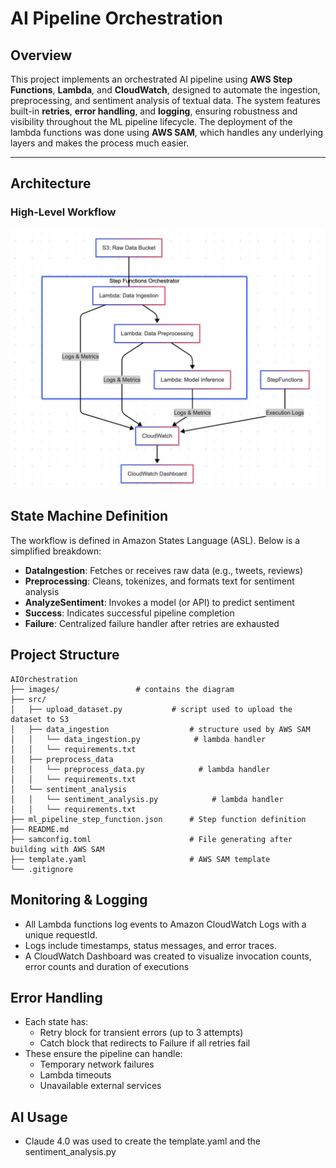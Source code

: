 # AI Pipeline Orchestration 

## Overview

This project implements an orchestrated AI pipeline using **AWS Step Functions**, **Lambda**, and **CloudWatch**, designed to automate the ingestion, preprocessing, and sentiment analysis of textual data. The system features built-in **retries**, **error handling**, and **logging**, ensuring robustness and visibility throughout the ML pipeline lifecycle. The deployment of the lambda functions was done using **AWS SAM**, which handles any underlying layers and makes the process much easier. 

---

## Architecture

### High-Level Workflow
![The Architecture Diagram](images/SystemDesignDiagram.png)

## State Machine Definition

The workflow is defined in Amazon States Language (ASL). Below is a simplified breakdown:

- **DataIngestion**: Fetches or receives raw data (e.g., tweets, reviews)
- **Preprocessing**: Cleans, tokenizes, and formats text for sentiment analysis
- **AnalyzeSentiment**: Invokes a model (or API) to predict sentiment
- **Success**: Indicates successful pipeline completion
- **Failure**: Centralized failure handler after retries are exhausted

## Project Structure 
```
AIOrchestration
├── images/                 # contains the diagram
├── src/
│   ├── upload_dataset.py           # script used to upload the dataset to S3
│   ├── data_ingestion                  # structure used by AWS SAM
│   │   └── data_ingestion.py            # lambda handler 
│   │   └── requirements.txt  
│   ├── preprocess_data
│   │   └── preprocess_data.py            # lambda handler 
│   │   └── requirements.txt  
│   └── sentiment_analysis
│   │   └── sentiment_analysis.py            # lambda handler 
│   │   └── requirements.txt  
├── ml_pipeline_step_function.json      # Step function definition
├── README.md
├── samconfig.toml                      # File generating after building with AWS SAM
├── template.yaml                       # AWS SAM template
└── .gitignore
```

## Monitoring & Logging
- All Lambda functions log events to Amazon CloudWatch Logs with a unique requestId.
- Logs include timestamps, status messages, and error traces.
- A CloudWatch Dashboard was created to visualize invocation counts, error counts and duration of executions

## Error Handling 
- Each state has:
    - Retry block for transient errors (up to 3 attempts)
    - Catch block that redirects to Failure if all retries fail
- These ensure the pipeline can handle:
    - Temporary network failures
    - Lambda timeouts
    - Unavailable external services


## AI Usage 
- Claude 4.0 was used to create the template.yaml and the sentiment_analysis.py
